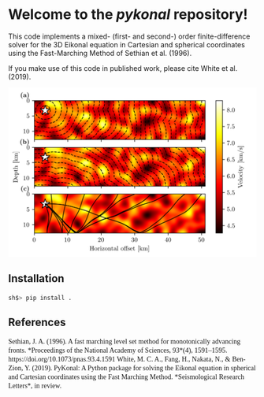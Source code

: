 # Welcome to the *pykonal* repository!

This code implements a mixed- (first- and second-) order finite-difference solver for the 3D Eikonal equation in Cartesian and spherical coordinates using the Fast-Marching Method of Sethian et al. (1996).  
    
If you make use of this code in published work, please cite White et al. (2019).

![Reflections](figures/reflection.png)

## Installation
```bash
sh$> pip install .
```




## References
<span style="font-family:Times">
Sethian, J. A. (1996). A fast marching level set method for monotonically advancing fronts. *Proceedings of the National Academy of Sciences, 93*(4), 1591–1595. https://doi.org/10.1073/pnas.93.4.1591  </span>   
<span style="font-family:Times">
White, M. C. A., Fang, H., Nakata, N., & Ben-Zion, Y. (2019). PyKonal: A Python package for solving the Eikonal equation in spherical and Cartesian coordinates using the Fast Marching Method. *Seismological Research Letters*, in review.
</span>

